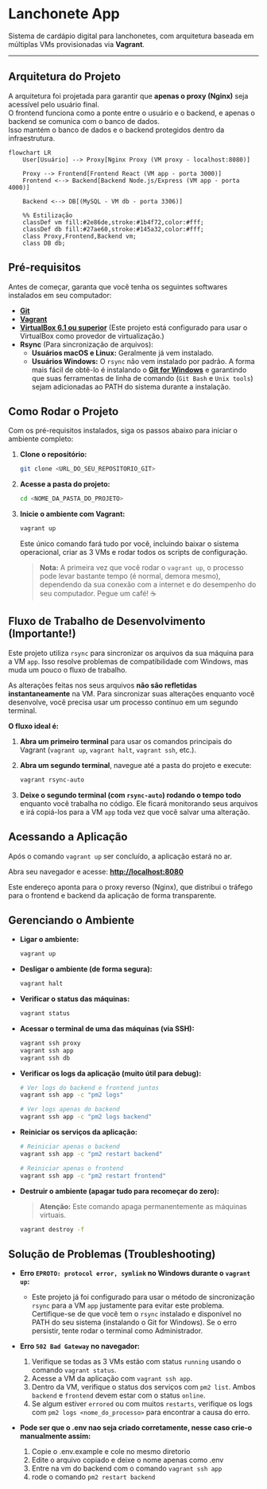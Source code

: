 # Lanchonete App

Sistema de cardápio digital para lanchonetes, com arquitetura baseada em múltiplas VMs provisionadas via **Vagrant**.

---

## Arquitetura do Projeto

A arquitetura foi projetada para garantir que **apenas o proxy (Nginx)** seja acessível pelo usuário final.  
O frontend funciona como a ponte entre o usuário e o backend, e apenas o backend se comunica com o banco de dados.  
Isso mantém o banco de dados e o backend protegidos dentro da infraestrutura.

```mermaid
flowchart LR
    User[Usuário] --> Proxy[Nginx Proxy (VM proxy - localhost:8080)]

    Proxy --> Frontend[Frontend React (VM app - porta 3000)]
    Frontend <--> Backend[Backend Node.js/Express (VM app - porta 4000)]

    Backend <--> DB[(MySQL - VM db - porta 3306)]

    %% Estilização
    classDef vm fill:#2e86de,stroke:#1b4f72,color:#fff;
    classDef db fill:#27ae60,stroke:#145a32,color:#fff;
    class Proxy,Frontend,Backend vm;
    class DB db;
```

## Pré-requisitos

Antes de começar, garanta que você tenha os seguintes softwares instalados em seu computador:

* [**Git**](https://git-scm.com/downloads)
* [**Vagrant**](https://developer.hashicorp.com/vagrant/downloads)
* **[VirtualBox 6.1 ou superior](https://www.virtualbox.org/wiki/Downloads)** (Este projeto está configurado para usar o VirtualBox como provedor de virtualização.)
* **Rsync** (Para sincronização de arquivos):
    * **Usuários macOS e Linux:** Geralmente já vem instalado.
    * **Usuários Windows:** O `rsync` não vem instalado por padrão. A forma mais fácil de obtê-lo é instalando o **[Git for Windows](https://git-scm.com/downloads)** e garantindo que suas ferramentas de linha de comando (`Git Bash` e `Unix tools`) sejam adicionadas ao PATH do sistema durante a instalação.

## Como Rodar o Projeto

Com os pré-requisitos instalados, siga os passos abaixo para iniciar o ambiente completo:

1.  **Clone o repositório:**
    ```bash
    git clone <URL_DO_SEU_REPOSITORIO_GIT>
    ```

2.  **Acesse a pasta do projeto:**
    ```bash
    cd <NOME_DA_PASTA_DO_PROJETO>
    ```

3.  **Inicie o ambiente com Vagrant:**
    ```bash
    vagrant up
    ```
    Este único comando fará tudo por você, incluindo baixar o sistema operacional, criar as 3 VMs e rodar todos os scripts de configuração.

    > **Nota:** A primeira vez que você rodar o `vagrant up`, o processo pode levar bastante tempo (é normal, demora mesmo), dependendo da sua conexão com a internet e do desempenho do seu computador. Pegue um café! ☕

## Fluxo de Trabalho de Desenvolvimento (Importante!)

Este projeto utiliza `rsync` para sincronizar os arquivos da sua máquina para a VM `app`. Isso resolve problemas de compatibilidade com Windows, mas muda um pouco o fluxo de trabalho.

As alterações feitas nos seus arquivos **não são refletidas instantaneamente** na VM. Para sincronizar suas alterações enquanto você desenvolve, você precisa usar um processo contínuo em um segundo terminal.

**O fluxo ideal é:**

1.  **Abra um primeiro terminal** para usar os comandos principais do Vagrant (`vagrant up`, `vagrant halt`, `vagrant ssh`, etc.).

2.  **Abra um segundo terminal**, navegue até a pasta do projeto e execute:
    ```bash
    vagrant rsync-auto
    ```

3.  **Deixe o segundo terminal (com `rsync-auto`) rodando o tempo todo** enquanto você trabalha no código. Ele ficará monitorando seus arquivos e irá copiá-los para a VM `app` toda vez que você salvar uma alteração.

## Acessando a Aplicação

Após o comando `vagrant up` ser concluído, a aplicação estará no ar.

Abra seu navegador e acesse: **[http://localhost:8080](http://localhost:8080)**

Este endereço aponta para o proxy reverso (Nginx), que distribui o tráfego para o frontend e backend da aplicação de forma transparente.

## Gerenciando o Ambiente

* **Ligar o ambiente:**
    ```bash
    vagrant up
    ```
* **Desligar o ambiente (de forma segura):**
    ```bash
    vagrant halt
    ```
* **Verificar o status das máquinas:**
    ```bash
    vagrant status
    ```
* **Acessar o terminal de uma das máquinas (via SSH):**
    ```bash
    vagrant ssh proxy
    vagrant ssh app
    vagrant ssh db
    ```
* **Verificar os logs da aplicação (muito útil para debug):**
    ```bash
    # Ver logs do backend e frontend juntos
    vagrant ssh app -c "pm2 logs"
    
    # Ver logs apenas do backend
    vagrant ssh app -c "pm2 logs backend"
    ```
* **Reiniciar os serviços da aplicação:**
    ```bash
    # Reiniciar apenas o backend
    vagrant ssh app -c "pm2 restart backend"

    # Reiniciar apenas o frontend
    vagrant ssh app -c "pm2 restart frontend"
    ```
* **Destruir o ambiente (apagar tudo para recomeçar do zero):**
    > **Atenção:** Este comando apaga permanentemente as máquinas virtuais.
    ```bash
    vagrant destroy -f
    ```

## Solução de Problemas (Troubleshooting)

* **Erro `EPROTO: protocol error, symlink` no Windows durante o `vagrant up`:**
    * Este projeto já foi configurado para usar o método de sincronização `rsync` para a VM `app` justamente para evitar este problema. Certifique-se de que você tem o `rsync` instalado e disponível no PATH do seu sistema (instalando o Git for Windows). Se o erro persistir, tente rodar o terminal como Administrador.

* **Erro `502 Bad Gateway` no navegador:**
    1.  Verifique se todas as 3 VMs estão com status `running` usando o comando `vagrant status`.
    2.  Acesse a VM da aplicação com `vagrant ssh app`.
    3.  Dentro da VM, verifique o status dos serviços com `pm2 list`. Ambos `backend` e `frontend` devem estar com o status `online`.
    4.  Se algum estiver `errored` ou com muitos `restarts`, verifique os logs com `pm2 logs <nome_do_processo>` para encontrar a causa do erro.
* **Pode ser que o .env nao seja criado corretamente, nesse caso crie-o manualmente assim:**
    1.  Copie o .env.example e cole no mesmo diretorio
    2.  Edite o arquivo copiado e deixe o nome apenas como .env
    3.  Entre na vm do backend com o comando `vagrant ssh app`
    4.  rode o comando `pm2 restart backend`

